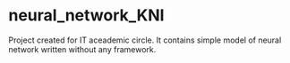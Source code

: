 # neural_network_KNI
Project created for IT aceademic circle. It contains simple model of neural network written without any framework. 
